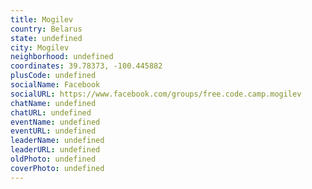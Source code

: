 ```yaml
---
title: Mogilev
country: Belarus
state: undefined
city: Mogilev
neighborhood: undefined
coordinates: 39.78373, -100.445882
plusCode: undefined
socialName: Facebook
socialURL: https://www.facebook.com/groups/free.code.camp.mogilev
chatName: undefined
chatURL: undefined
eventName: undefined
eventURL: undefined
leaderName: undefined
leaderURL: undefined
oldPhoto: undefined
coverPhoto: undefined
---
```

